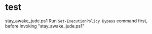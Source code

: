 # test

stay_awake_jude.ps1
Run  ```Set-ExecutionPolicy Bypass```  command first, before invoking "stay_awake_jude.ps1"
